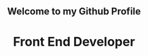 <div align="center">
   <h2> Welcome to my Github Profile</h2>
   <h1>Front End Developer</h1>
</div>
           
